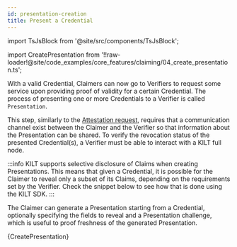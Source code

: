 ```yaml
---
id: presentation-creation
title: Present a Credential
---
```


import TsJsBlock from '@site/src/components/TsJsBlock';

import CreatePresentation from '!!raw-loader!@site/code_examples/core_features/claiming/04_create_presentation.ts';

With a valid Credential, Claimers can now go to Verifiers to request some service upon providing proof of validity for a certain Credential.
The process of presenting one or more Credentials to a Verifier is called `Presentation`.

This step, similarly to the [Attestation request](./02_attestation_request.md), requires that a communication channel exist between the Claimer and the Verifier so that information about the Presentation can be shared.
To verify the revocation status of the presented Credential(s), a Verifier must be able to interact with a KILT full node.

:::info
KILT supports selective disclosure of Claims when creating Presentations.
This means that given a Credential, it is possible for the Claimer to reveal only a subset of its Claims, depending on the requirements set by the Verifier.
Check the snippet below to see how that is done using the KILT SDK.
:::

The Claimer can generate a Presentation starting from a Credential, optionally specifying the fields to reveal and a Presentation challenge, which is useful to proof freshness of the generated Presentation.

<TsJsBlock>
  {CreatePresentation}
</TsJsBlock>